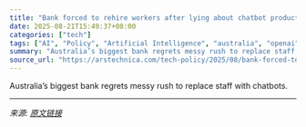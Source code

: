 ```yaml
---
title: "Bank forced to rehire workers after lying about chatbot productivity, union says"
date: 2025-08-21T15:49:37+08:00
categories: ["tech"]
tags: ["AI", "Policy", "Artificial Intelligence", "australia", "openai"]
summary: "Australia’s biggest bank regrets messy rush to replace staff with chatbots."
source_url: "https://arstechnica.com/tech-policy/2025/08/bank-forced-to-rehire-workers-after-lying-about-chatbot-productivity-union-says/"
---
```


Australia’s biggest bank regrets messy rush to replace staff with chatbots.

---

*来源: [原文链接](https://arstechnica.com/tech-policy/2025/08/bank-forced-to-rehire-workers-after-lying-about-chatbot-productivity-union-says/)*
